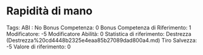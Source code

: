 # Rapidità di mano

Tags: ABI
: No
Bonus Competenza: 0
Bonus Competenza di Riferimento: 1
Modificatore: -5
Modificatore  Abilità: 0
Statistica di riferimento: Destrezza (Destrezza%20cd4448b2325e4eaa85b27089dad800a4.md)
Tiro Salvezza: -5
Valore di riferimento: 0